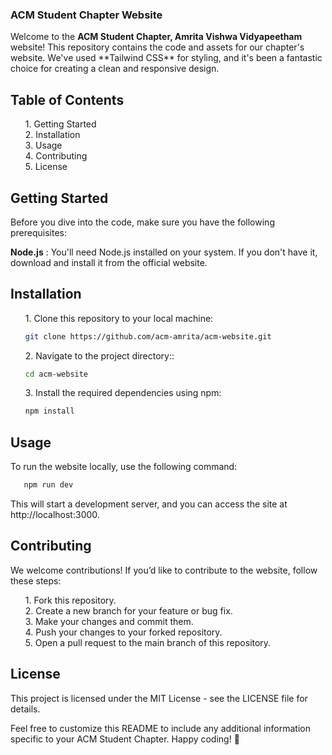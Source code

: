 ### ACM Student Chapter Website

<p>Welcome to the <b>ACM Student Chapter, Amrita Vishwa Vidyapeetham</b> website! This repository contains the code and assets for our chapter's website. We've used **Tailwind CSS** for styling, and it's been a fantastic choice for creating a clean and responsive design.</p>

<h2>Table of Contents</h2>

<ul type="none">
<li>1. Getting Started</li>
<li>2. Installation</li>
<li>3. Usage</li>
<li>4. Contributing</li>
<li>5. License</li>
</ul>

<h2>Getting Started</h2>

<p>Before you dive into the code, make sure you have the following prerequisites:</p>

<p> <b>Node.js</b> : You'll need Node.js installed on your system. If you don't have it, download and install it from the official website.</p>

<h2>Installation</h2>

<ul type="none">
<li>
<p>1. Clone this repository to your local machine:

   ```bash
   git clone https://github.com/acm-amrita/acm-website.git
   ```
   </p>
</li>

<li>
<p>2. Navigate to the project directory::

   ```bash
   cd acm-website
   ```
   </p>
</li>

<li>
<p>3. Install the required dependencies using npm:

   ```bash
   npm install
   ```
   </p>
</li>
</ul>

<h2>Usage</h2>
<p>To run the website locally, use the following command:</p>

```bash
   npm run dev
   ```
<p>This will start a development server, and you can access the site at http://localhost:3000.</p>

<h2>Contributing</h2>
<p>We welcome contributions! If you’d like to contribute to the website, follow these steps:</p>
<ul type="none">
<li>1. Fork this repository.</li>
<li>2. Create a new branch for your feature or bug fix.</li>
<li>3. Make your changes and commit them.</li>
<li>4. Push your changes to your forked repository.</li>
<li>5. Open a pull request to the main branch of this repository.</li>
</ul>

<h2>License</h2>
<p>This project is licensed under the MIT License - see the LICENSE file for details.</p>
<p>Feel free to customize this README to include any additional information specific to your ACM Student Chapter. Happy coding! 🚀</p>
